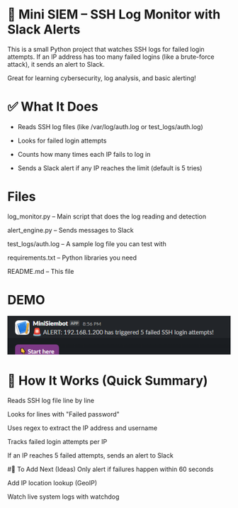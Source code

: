 # 🔐 Mini SIEM – SSH Log Monitor with Slack Alerts
This is a small Python project that watches SSH logs for failed login attempts. If an IP address has too many failed logins (like a brute-force attack), it sends an alert to Slack.

Great for learning cybersecurity, log analysis, and basic alerting!

# ✅ What It Does
- Reads SSH log files (like /var/log/auth.log or test_logs/auth.log)

- Looks for failed login attempts

- Counts how many times each IP fails to log in

- Sends a Slack alert if any IP reaches the limit (default is 5 tries)

# Files
log_monitor.py – Main script that does the log reading and detection

alert_engine.py – Sends messages to Slack

test_logs/auth.log – A sample log file you can test with

requirements.txt – Python libraries you need

README.md – This file

# DEMO 
![Slack Bot Alert](https://github.com/IsaacMorrow0/Mini-siem/blob/main/images/siem-slackex.png?raw=true)

# 🧠 How It Works (Quick Summary)
Reads SSH log file line by line

Looks for lines with "Failed password"

Uses regex to extract the IP address and username

Tracks failed login attempts per IP

If an IP reaches 5 failed attempts, sends an alert to Slack

#🔧 To Add Next (Ideas)
Only alert if failures happen within 60 seconds

Add IP location lookup (GeoIP)

Watch live system logs with watchdog
